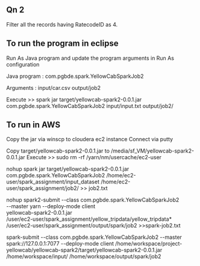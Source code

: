 
Qn 2
----
Filter all the records having RatecodeID as 4.

 
To run the program in eclipse
--

Run As Java program and update the program arguments in Run As configuration


Java program : com.pgbde.spark.YellowCabSparkJob2

Arguments : input/car.csv output/job2
 
Execute >> 
spark jar target/yellowcab-spark2-0.0.1.jar com.pgbde.spark.YellowCabSparkJob2 input/input.txt output/job2/
 
To run in AWS
--
Copy the jar via winscp to cloudera ec2 instance
Connect via putty

Copy target/yellowcab-spark2-0.0.1.jar to /media/sf_VM/yellowcab-spark2-0.0.1.jar
Execute >>
sudo rm -rf /yarn/nm/usercache/ec2-user

nohup spark jar target/yellowcab-spark2-0.0.1.jar com.pgbde.spark.YellowCabSparkJob2  /home/ec2-user/spark_assignment/input_dataset /home/ec2-user/spark_assignment/job2/ >> job2.txt
 
nohup spark2-submit --class com.pgbde.spark.YellowCabSparkJob2 \
--master yarn --deploy-mode client \
yellowcab-spark2-0.0.1.jar \
/user/ec2-user/spark_assignment/yellow_tripdata/yellow_tripdata* \
/user/ec2-user/spark_assignment/output/spark/job2 >>spark-job2.txt

spark-submit --class com.pgbde.spark.YellowCabSparkJob2 --master spark://127.0.0.1:7077 --deploy-mode client /home/workspace/project-yellowcab/yellowcab-spark2/target/yellowcab-spark2-0.0.1.jar /home/workspace/input/ /home/workspace/output/spark/job2
 
 